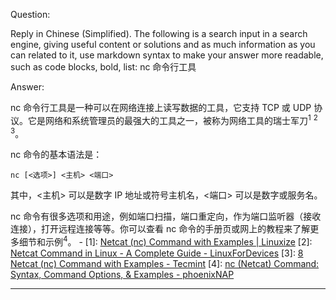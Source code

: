 Question:

Reply in Chinese (Simplified).
The following is a search input in a search engine, giving useful content or solutions and as much information as you can related to it, use markdown syntax to make your answer more readable, such as code blocks, bold, list:
nc 命令行工具

Answer:

nc 命令行工具是一种可以在网络连接上读写数据的工具，它支持 TCP 或 UDP 协议。它是网络和系统管理员的最强大的工具之一，被称为网络工具的瑞士军刀<sup>1</sup> <sup>2</sup> <sup>3</sup>。

nc 命令的基本语法是：

```
nc [<选项>] <主机> <端口>
```

其中，<主机> 可以是数字 IP 地址或符号主机名，<端口> 可以是数字或服务名。

nc 命令有很多选项和用途，例如端口扫描，端口重定向，作为端口监听器（接收连接），打开远程连接等等。你可以查看 nc 命令的手册页或网上的教程来了解更多细节和示例<sup>4</sup>。
\-
\[1]: [Netcat (nc) Command with Examples | Linuxize](https://linuxize.com/post/netcat-nc-command-with-examples/)
\[2]: [Netcat Command in Linux - A Complete Guide - LinuxForDevices](https://www.linuxfordevices.com/tutorials/linux/netcat-command-in-linux)
\[3]: [8 Netcat (nc) Command with Examples - Tecmint](https://www.tecmint.com/netcat-nc-command-examples/)
\[4]: [nc (Netcat) Command: Syntax, Command Options, & Examples - phoenixNAP](https://phoenixnap.com/kb/nc-command)

<hr/>

